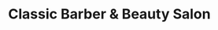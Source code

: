 ---
title: "Classic Barber & Beauty Salon"
url: /philadelphia/classic-barber-and-beauty-salon/
shop: hairdresser
---
